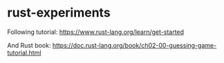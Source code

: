 # rust-experiments

Following tutorial: <https://www.rust-lang.org/learn/get-started>

And Rust book: <https://doc.rust-lang.org/book/ch02-00-guessing-game-tutorial.html>

